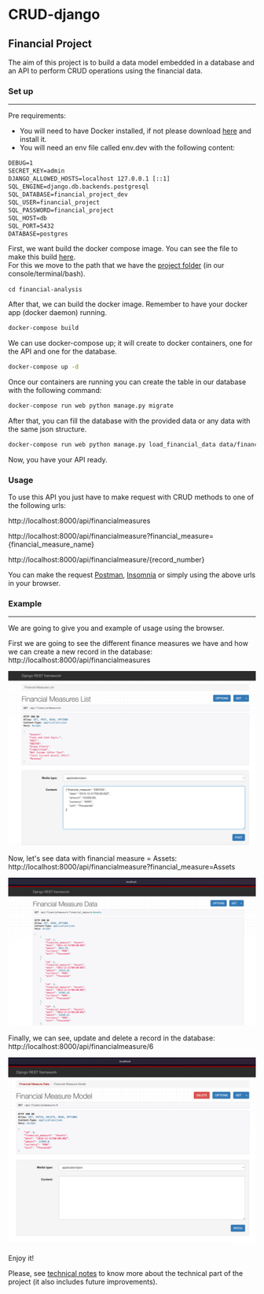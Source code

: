 # CRUD-django


## Financial Project

The aim of this project is to build a data model embedded in a database and an API to perform CRUD operations using the
financial data.

### Set up

-----------

Pre requirements:

* You will need to have Docker installed, if not please
download [here](https://www.docker.com/products/docker-desktop/) and install it.
* You will need an env file called env.dev with the following content:

```
DEBUG=1
SECRET_KEY=admin
DJANGO_ALLOWED_HOSTS=localhost 127.0.0.1 [::1]
SQL_ENGINE=django.db.backends.postgresql
SQL_DATABASE=financial_project_dev
SQL_USER=financial_project
SQL_PASSWORD=financial_project
SQL_HOST=db
SQL_PORT=5432
DATABASE=postgres
```

First, we want build the docker compose image. You can see the file to make this build [here](docker-compose.yml).  
For this we move to the path that we have the [project folder](./) (in our console/terminal/bash).

```cd financial-analysis```

After that, we can build the docker image. Remember to have your docker app (docker daemon) running.

```bash 
docker-compose build
```

We can use docker-compose up; it will create to docker containers, one for the API and one for the database.

```bash
docker-compose up -d
```

Once our containers are running you can create the table in our database with the following  command:

```bash
docker-compose run web python manage.py migrate
```

After that, you can fill the database with the provided data or any data with the same json structure.

```bash
docker-compose run web python manage.py load_financial_data data/financial_data.json
```

Now, you have your API ready.

### Usage

To use this API you just have to make request with CRUD methods to one of the following urls:

http://localhost:8000/api/financialmeasures

http://localhost:8000/api/financialmeasure?financial_measure={financial_measure_name}

http://localhost:8000/api/financialmeasure/{record_number}

You can make the request [Postman](https://www.postman.com/), [Insomnia](https://insomnia.rest/) or simply using the above urls in your browser.

### Example

__________
We are going to give you and example of usage using the browser.

First we are going to see the different finance measures we have and how we
can create a new record in the database: http://localhost:8000/api/financialmeasures

![img.png](financial_project/data/images/financial_measures.png)

Now, let's see data with financial measure = Assets: http://localhost:8000/api/financialmeasure?financial_measure=Assets

![img.png](financial_project/data/images/data_of_a_financial_measure.png)

Finally, we can see, update and delete a record in the database: http://localhost:8000/api/financialmeasure/6

![img.png](financial_project/data/images/see_delete_update_record.png)


Enjoy it!

Please, see [technical notes](financial_project/docs/technical_notes.md) to know more about the technical part of the project (it also includes future improvements).

